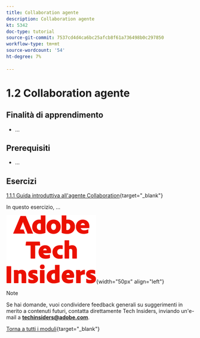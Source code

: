 ```yaml
---
title: Collaboration agente
description: Collaboration agente
kt: 5342
doc-type: tutorial
source-git-commit: 7537cd4d4ca6bc25afcb8f61a736498b0c297850
workflow-type: tm+mt
source-wordcount: '54'
ht-degree: 7%

---
```


# 1.2 Collaboration agente

## Finalità di apprendimento

- ...

## Prerequisiti

- ...

## Esercizi

[1.1.1 Guida introduttiva all&#39;agente Collaboration](./ex1.md){target="_blank"}

In questo esercizio, ...

![Informazioni tecniche](./../../../assets/images/techinsiders.png){width="50px" align="left"}

>[!NOTE]
>
>Se hai domande, vuoi condividere feedback generali su suggerimenti in merito a contenuti futuri, contatta direttamente Tech Insiders, inviando un&#39;e-mail a **techinsiders@adobe.com**.

[Torna a tutti i moduli](../../../overview.md){target="_blank"}